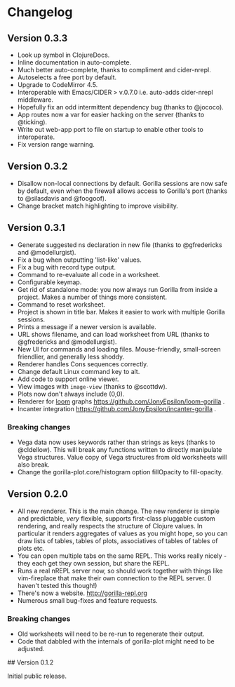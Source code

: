 # Changelog

## Version 0.3.3

- Look up symbol in ClojureDocs.
- Inline documentation in auto-complete.
- Much better auto-complete, thanks to compliment and cider-nrepl.
- Autoselects a free port by default.
- Upgrade to CodeMirror 4.5.
- Interoperable with Emacs/CIDER > v.0.7.0 i.e. auto-adds cider-nrepl middleware.
- Hopefully fix an odd intermittent dependency bug (thanks to @jococo).
- App routes now a var for easier hacking on the server (thanks to @ticking).
- Write out web-app port to file on startup to enable other tools to interoperate.
- Fix version range warning.

## Version 0.3.2

- Disallow non-local connections by default. Gorilla sessions are now safe by default, even when the firewall allows
  access to Gorilla's port (thanks to @silasdavis and @foogoof).
- Change bracket match highlighting to improve visibility.

## Version 0.3.1

- Generate suggested ns declaration in new file (thanks to @gfredericks and @modellurgist).
- Fix a bug when outputting 'list-like' values.
- Fix a bug with record type output.
- Command to re-evaluate all code in a worksheet.
- Configurable keymap.
- Get rid of standalone mode: you now always run Gorilla from inside a project. Makes a number of things more
  consistent.
- Command to reset worksheet.
- Project is shown in title bar. Makes it easier to work with multiple Gorilla sessions.
- Prints a message if a newer version is available.
- URL shows filename, and can load worksheet from URL (thanks to @gfredericks and @modellurgist).
- New UI for commands and loading files. Mouse-friendly, small-screen friendlier, and generally less shoddy.
- Renderer handles Cons sequences correctly.
- Change default Linux command key to alt.
- Add code to support online viewer.
- View images with `image-view` (thanks to @scottdw).
- Plots now don't always include (0,0).
- Renderer for [loom](https://github.com/aysylu/loom) graphs https://github.com/JonyEpsilon/loom-gorilla .
- Incanter integration https://github.com/JonyEpsilon/incanter-gorilla .

### Breaking changes

- Vega data now uses keywords rather than strings as keys (thanks to @cldellow). This will break any functions written
  to directly manipulate Vega structures. Value copy of Vega structures from old worksheets will also break.
- Change the gorilla-plot.core/histogram option fillOpacity to fill-opacity.

## Version 0.2.0

- All new renderer. This is the main change. The new renderer is simple and predictable, _very_ flexible, supports
  first-class pluggable custom rendering, and really respects the structure of Clojure values. In particular it renders
  aggregates of values as you might hope, so you can draw lists of tables, tables of plots, associatives of tables of
  tables of plots etc.
- You can open multiple tabs on the same REPL. This works really nicely - they each get they own session, but share the
  REPL.
- Runs a real nREPL server now, so should work together with things like vim-fireplace that make their own connection
  to the REPL server. (I haven't tested this though!)
- There's now a website. http://gorilla-repl.org
- Numerous small bug-fixes and feature requests.

### Breaking changes

- Old worksheets will need to be re-run to regenerate their output.
- Code that dabbled with the internals of gorilla-plot might need to be adjusted.


## Version 0.1.2

Initial public release.